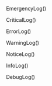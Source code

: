 

 EmergencyLog()


 CriticalLog()


 ErrorLog()


 WarningLog()


 NoticeLog()


 InfoLog()


 DebugLog()